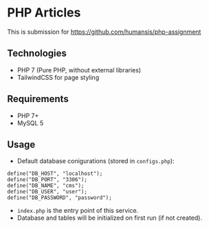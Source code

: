 # PHP Articles

This is submission for https://github.com/humansis/php-assignment

## Technologies

- PHP 7 (Pure PHP, without external libraries)
- TailwindCSS for page styling

## Requirements

- PHP 7+
- MySQL 5

## Usage

- Default database conigurations (stored in `configs.php`):

```
define("DB_HOST", "localhost");
define("DB_PORT", "3306");
define("DB_NAME", "cms");
define("DB_USER", "user");
define("DB_PASSWORD", "password");
```

- `index.php` is the entry point of this service.
- Database and tables will be initialized on first run (if not created).
